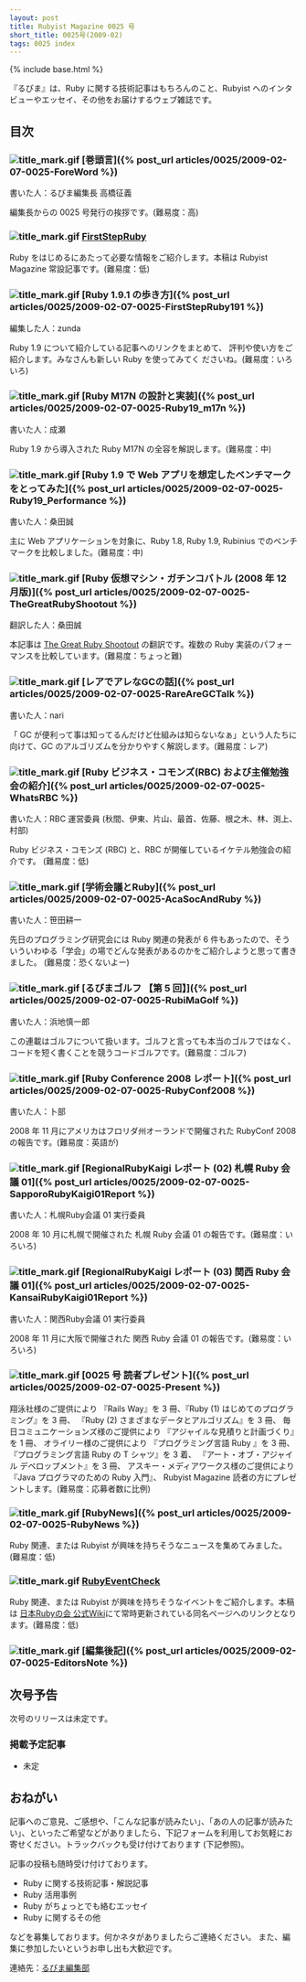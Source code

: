 ```yaml
---
layout: post
title: Rubyist Magazine 0025 号
short_title: 0025号(2009-02)
tags: 0025 index
---
```

{% include base.html %}


『るびま』は、Ruby に関する技術記事はもちろんのこと、Rubyist へのインタビューやエッセイ、その他をお届けするウェブ雑誌です。

## 目次

### ![title_mark.gif]({{base}}{{site.baseurl}}/images/title_mark.gif) [巻頭言]({% post_url articles/0025/2009-02-07-0025-ForeWord %})

書いた人：るびま編集長 高橋征義

編集長からの 0025 号発行の挨拶です。(難易度：高)

### ![title_mark.gif]({{base}}{{site.baseurl}}/images/title_mark.gif) [FirstStepRuby](https://github.com/rubima/rubima/blob/master/first_step_ruby/first-step-ruby-2.0.md)

Ruby をはじめるにあたって必要な情報をご紹介します。本稿は Rubyist Magazine 常設記事です。(難易度：低)

### ![title_mark.gif]({{base}}{{site.baseurl}}/images/title_mark.gif) [Ruby 1.9.1 の歩き方]({% post_url articles/0025/2009-02-07-0025-FirstStepRuby191 %})

編集した人：zunda

Ruby 1.9 について紹介している記事へのリンクをまとめて、
評判や使い方をご紹介します。みなさんも新しい Ruby を使ってみてく
ださいね。(難易度：いろいろ)

### ![title_mark.gif]({{base}}{{site.baseurl}}/images/title_mark.gif) [Ruby M17N の設計と実装]({% post_url articles/0025/2009-02-07-0025-Ruby19_m17n %})

書いた人：成瀬

Ruby 1.9 から導入された Ruby M17N の全容を解説します。(難易度：中) 

### ![title_mark.gif]({{base}}{{site.baseurl}}/images/title_mark.gif) [Ruby 1.9 で Web アプリを想定したベンチマークをとってみた]({% post_url articles/0025/2009-02-07-0025-Ruby19_Performance %})

書いた人：桑田誠

主に Web アプリケーションを対象に、Ruby 1.8, Ruby 1.9, Rubinius でのベンチマークを比較しました。(難易度：中) 

### ![title_mark.gif]({{base}}{{site.baseurl}}/images/title_mark.gif) [Ruby 仮想マシン・ガチンコバトル (2008 年 12 月版)]({% post_url articles/0025/2009-02-07-0025-TheGreatRubyShootout %})

翻訳した人：桑田誠

本記事は [The Great Ruby Shootout](http://antoniocangiano.com/2008/12/09/the-great-ruby-shootout-december-2008/) の翻訳です。複数の Ruby 実装のパフォーマンスを比較しています。(難易度：ちょっと難) 

### ![title_mark.gif]({{base}}{{site.baseurl}}/images/title_mark.gif) [レアでアレなGCの話]({% post_url articles/0025/2009-02-07-0025-RareAreGCTalk %})

書いた人：nari

「 GC が便利って事は知ってるんだけど仕組みは知らないなぁ」という人たちに向けて、GC のアルゴリズムを分かりやすく解説します。(難易度：レア) 

### ![title_mark.gif]({{base}}{{site.baseurl}}/images/title_mark.gif) [Ruby ビジネス・コモンズ(RBC) および主催勉強会の紹介]({% post_url articles/0025/2009-02-07-0025-WhatsRBC %})

書いた人：RBC 運営委員 (秋間、伊東、片山、最首、佐藤、根之木、林、渕上、村部)

Ruby ビジネス・コモンズ (RBC) と、RBC が開催しているイケテル勉強会の紹介です。 (難易度：低) 

### ![title_mark.gif]({{base}}{{site.baseurl}}/images/title_mark.gif) [学術会議とRuby]({% post_url articles/0025/2009-02-07-0025-AcaSocAndRuby %})

書いた人：笹田耕一

先日のプログラミング研究会には Ruby 関連の発表が 6 件もあったので、そういういわゆる「学会」の場でどんな発表があるのかをご紹介しようと思って書きました。 (難易度：恐くないよー) 

### ![title_mark.gif]({{base}}{{site.baseurl}}/images/title_mark.gif) [るびまゴルフ 【第 5 回】]({% post_url articles/0025/2009-02-07-0025-RubiMaGolf %})

書いた人：浜地慎一郎

この連載はゴルフについて扱います。ゴルフと言っても本当のゴルフではなく、コードを短く書くことを競うコードゴルフです。(難易度：ゴルフ) 

### ![title_mark.gif]({{base}}{{site.baseurl}}/images/title_mark.gif) [Ruby Conference 2008 レポート]({% post_url articles/0025/2009-02-07-0025-RubyConf2008 %})

書いた人：卜部

2008 年 11 月にアメリカはフロリダ州オーランドで開催された RubyConf 2008 の報告です。(難易度：英語が) 

### ![title_mark.gif]({{base}}{{site.baseurl}}/images/title_mark.gif) [RegionalRubyKaigi レポート (02) 札幌 Ruby 会議 01]({% post_url articles/0025/2009-02-07-0025-SapporoRubyKaigi01Report %})

書いた人：札幌Ruby会議 01 実行委員

2008 年 10 月に札幌で開催された 札幌 Ruby 会議 01 の報告です。(難易度：いろいろ)

### ![title_mark.gif]({{base}}{{site.baseurl}}/images/title_mark.gif) [RegionalRubyKaigi レポート (03) 関西 Ruby 会議 01]({% post_url articles/0025/2009-02-07-0025-KansaiRubyKaigi01Report %})

書いた人：関西Ruby会議 01 実行委員

2008 年 11 月に大阪で開催された 関西 Ruby 会議 01 の報告です。(難易度：いろいろ)

### ![title_mark.gif]({{base}}{{site.baseurl}}/images/title_mark.gif) [0025 号 読者プレゼント]({% post_url articles/0025/2009-02-07-0025-Present %})

翔泳社様のご提供により
『Rails Way』を 3 冊、『Ruby (1) はじめてのプログラミング』を 3 冊、
『Ruby (2) さまざまなデータとアルゴリズム』を 3 冊、
毎日コミュニケーションズ様のご提供により
『アジャイルな見積りと計画づくり』を 1 冊、
オライリー様のご提供により
『プログラミング言語 Ruby 』を 3 冊、
『プログラミング言語 Ruby の T シャツ』を 3 着、
『アート・オブ・アジャイル デベロップメント』を 3 冊、
アスキー・メディアワークス様のご提供により
『Java プログラマのための Ruby 入門』、
Rubyist Magazine 読者の方にプレゼントします。(難易度：応募者数に比例)

### ![title_mark.gif]({{base}}{{site.baseurl}}/images/title_mark.gif) [RubyNews]({% post_url articles/0025/2009-02-07-0025-RubyNews %})

Ruby 関連、または Rubyist が興味を持ちそうなニュースを集めてみました。(難易度：低)

### ![title_mark.gif]({{base}}{{site.baseurl}}/images/title_mark.gif) [RubyEventCheck](http://jp.rubyist.net/?RubyEventCheck)

Ruby 関連、または Rubyist が興味を持ちそうなイベントをご紹介します。本稿は [日本Rubyの会 公式Wiki](http://jp.rubyist.net/)にて常時更新されている同名ページへのリンクとなります。(難易度：低)

### ![title_mark.gif]({{base}}{{site.baseurl}}/images/title_mark.gif) [編集後記]({% post_url articles/0025/2009-02-07-0025-EditorsNote %})

## 次号予告

次号のリリースは未定です。

### 掲載予定記事

* 未定


## おねがい

記事へのご意見、ご感想や、「こんな記事が読みたい」、「あの人の記事が読みたい」、といったご希望などがありましたら、下記フォームを利用してお気軽にお寄せください。トラックバックも受け付けております (下記参照)。

記事の投稿も随時受け付けております。

* Ruby に関する技術記事・解説記事
* Ruby 活用事例
* Ruby がちょっとでも絡むエッセイ
* Ruby に関するその他


などを募集しております。何かネタがありましたらご連絡ください。
また、編集に参加したいというお申し出も大歓迎です。

連絡先：[るびま編集部](mailto:magazine@ruby-no-kai.org)


